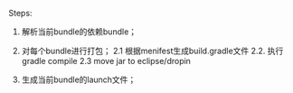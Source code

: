 Steps:
1. 解析当前bundle的依赖bundle；

2. 对每个bundle进行打包； 
2.1 根据menifest生成build.gradle文件 
2.2. 执行gradle compile 
2.3 move jar to eclipse/dropin 
3. 生成当前bundle的launch文件； 
